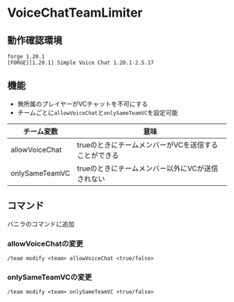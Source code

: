# VoiceChatTeamLimiter
## 動作確認環境
```
forge 1.20.1
[FORGE][1.20.1] Simple Voice Chat 1.20.1-2.5.17
```

## 機能
- 無所属のプレイヤーがVCチャットを不可にする
- チームごとに`allowVoiceChat`と`onlySameTeamVC`を設定可能

| チーム変数 | 意味                            |
|-------|-------------------------------|
| allowVoiceChat    | trueのときにチームメンバーがVCを送信することができる |
| onlySameTeamVC    | trueのときにチームメンバー以外にVCが送信されない   |

## コマンド
バニラのコマンドに追加
### allowVoiceChatの変更
```
/team modify <team> allowVoiceChat <true/false>
```
### onlySameTeamVCの変更
```
/team modify <team> onlySameTeamVC <true/false>
```